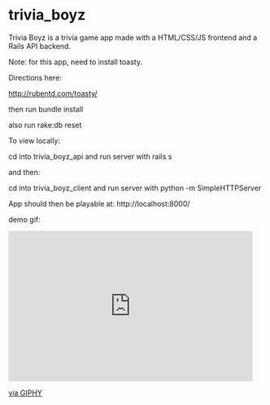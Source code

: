 # trivia_boyz
Trivia Boyz is a trivia game app made with a HTML/CSS/JS frontend and a Rails API backend.

Note: for this app, need to install toasty.

Directions here:

http://rubentd.com/toasty/

then run bundle install

also run rake:db reset

To view locally:

cd into trivia_boyz_api and run server with rails s

and then:

cd into trivia_boyz_client and run server with python -m SimpleHTTPServer

App should then be playable at: http://localhost:8000/

demo gif:

<iframe src="https://giphy.com/embed/2R2NxHmHzKUrS" width="480" height="296" frameBorder="0" class="giphy-embed" allowFullScreen></iframe><p><a href="https://giphy.com/gifs/2R2NxHmHzKUrS">via GIPHY</a></p>

